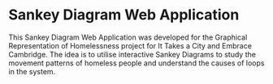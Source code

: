 # Sankey Diagram Web Application

This Sankey Diagram Web Application was developed for the Graphical Representation of Homelessness project for It Takes a City and Embrace Cambridge. The idea is to utilise interactive Sankey Diagrams to study the movement patterns of homeless people and understand the causes of loops in the system.

